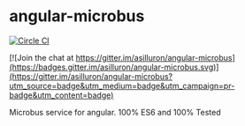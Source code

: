 # angular-microbus
[![Circle CI](https://circleci.com/gh/asilluron/angular-microbus/tree/master.svg?style=shield)](https://circleci.com/gh/asilluron/angular-microbus/tree/master)

[![Join the chat at https://gitter.im/asilluron/angular-microbus](https://badges.gitter.im/asilluron/angular-microbus.svg)](https://gitter.im/asilluron/angular-microbus?utm_source=badge&utm_medium=badge&utm_campaign=pr-badge&utm_content=badge)


Microbus service for angular. 100% ES6 and 100% Tested
